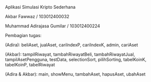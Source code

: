 Aplikasi Simulasi Kripto Sederhana

Akbar Fawwaz / 103012400032

Muhammad Adirajasa Gumilar / 103012400224

Pembagian tugas:

(Adira):
beliAset, jualAset, cariIndexP, cariIndexK, admin, cariAset

(Akbar):
tampilRiwayat, tambahRiwayatBeli, tambahRiwayatJual, tampilAsetPengguna, testData, selectionSort, pilihSorting, tabelKoinK, tabelKoinP, tabelRiwayat

(Adira & Akbar):
main, showMenu, tambahAset, hapusAset, ubahAset
